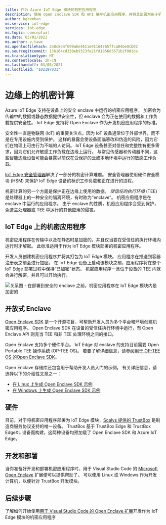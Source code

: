 ```yaml
---
title: 作为 Azure IoT Edge 模块的机密应用程序
description: 使用 Open Enclave SDK 和 API 编写机密应用程序，并将其部署为用于机密计算的 IoT Edge 模块
author: kgremban
ms.service: iot-edge
services: iot-edge
ms.topic: conceptual
ms.date: 03/01/2021
ms.author: v-tawe
ms.openlocfilehash: 2a8c8e4f699a6e4611e91164765ffca04be0cb02
ms.sourcegitcommit: 136164cd330eb9323fe21fd1856d5671b2f001de
ms.translationtype: HT
ms.contentlocale: zh-CN
ms.lasthandoff: 03/05/2021
ms.locfileid: "102197031"
---
```

# <a name="confidential-computing-at-the-edge"></a>边缘上的机密计算

Azure IoT Edge 支持在设备上的安全 enclave 中运行的机密应用程序。 加密会为传输中的数据或静态数据提供安全性，但 enclave 会为正在使用的数据和工作负载提供安全性。 IoT Edge 支持将 Open Enclave 作为开发机密应用程序的标准。

安全性一直是物联网 (IoT) 的重要关注点，因为 IoT 设备通常位于外部世界，而不是在专用设施内受到保护。 这样的暴露会使设备面临篡改和伪造的风险，因为它们在物理上可由行为不端的人访问。 IoT Edge 设备甚至对信任和完整性有更多需求，因为它们允许敏感工作负载在边缘上运行。 与常见传感器和传动器不同，这些智能边缘设备可能会暴露以前仅在受保护的云或本地环境中运行的敏感工作负载。

[IoT Edge 安全管理器](iot-edge-security-manager.md)解决了一部分的机密计算难题。 安全管理器使用硬件安全模块 (HSM) 来保护 IoT Edge 设备的标识工作负载和正在进行的进程。

机密计算的另一个方面是保护正在边缘上使用的数据。 *受信任的执行环境* (TEE) 是处理器上的一种安全的隔离环境，有时称为“enclave”。 机密应用程序是在 enclave 中运行的应用程序。 由于 enclave 的性质，机密应用程序会受到保护，免遭主处理器或 TEE 中运行的其他应用的侵害。

## <a name="confidential-applications-on-iot-edge"></a>IoT Edge 上的机密应用程序

机密应用程序在传输中以及在静态时是加密的，并且仅当要在受信任的执行环境内运行时才解密。 此标准适用于作为 IoT Edge 模块部署的机密应用程序。

开发人员创建机密应用程序并将其打包为 IoT Edge 模块。 应用程序在推送到容器注册表之前会进行加密。 在 IoT Edge 设备上启动该模块之前，应用程序将在整个 IoT Edge 部署过程中保持“已加密”状态。 机密应用程序一旦位于设备的 TEE 内就会进行解密，并且可以开始执行。

![关系图 - 在部署到安全的 enclave 之前，机密应用程序在 IoT Edge 模块内是加密的](./media/deploy-confidential-applications/confidential-applications-encrypted.png)

<!-- Confidential applications on IoT Edge are a logical extension of [Azure confidential computing](../confidential-computing/overview.md). Workloads that run within secure enclaves in the cloud can also be deployed to run within secure enclaves at the edge.-->

## <a name="open-enclave"></a>开放式 Enclave

[Open Enclave SDK](https://openenclave.io/sdk/) 是一个开源项目，可帮助开发人员为多个平台和环境创建机密应用程序。 Open Enclave SDK 在设备的受信任执行环境中运行，而 Open Enclave API 则充当 TEE 和非 TEE 处理环境之间的接口。

Open Enclave 支持多个硬件平台。 IoT Edge 对 enclave 的支持目前需要 Open Portable TEE 操作系统 (OP-TEE OS)。 若要了解详细信息，请参阅[用于 OP-TEE OS 的Open Enclave SDK](https://github.com/openenclave/openenclave/blob/master/docs/GettingStartedDocs/OP-TEE/Introduction.md)。

Open Enclave 存储库还包含用于帮助开发人员入门的示例。 有关详细信息，请选择以下的介绍性文章之一：

* [在 Linux 上生成 Open Enclave SDK 示例](https://github.com/openenclave/openenclave/blob/master/samples/BuildSamplesLinux.md)
* [在 Windows 上生成 Open Enclave SDK 示例](https://github.com/openenclave/openenclave/blob/master/samples/BuildSamplesWindows.md)

## <a name="hardware"></a>硬件

目前，对于将机密应用程序部署为 IoT Edge 模块，[Scalys 提供的 TrustBox](https://scalys.com/trustbox-industrial/) 是制造商服务协议支持的唯一设备。 TrustBox 基于 TrustBox Edge 和 TrustBox EdgeXL 设备而构建，这两种设备均预加载了 Open Enclave SDK 和 Azure IoT Edge。

<!-- For more information, see [Getting started with Open Enclave for the Scalys TrustBox](https://aka.ms/scalys-trustbox-edge-get-started).-->

## <a name="develop-and-deploy"></a>开发和部署

当你准备好开发和部署机密应用程序时，用于 Visual Studio Code 的 [Microsoft Open Enclave](https://marketplace.visualstudio.com/items?itemName=ms-iot.msiot-vscode-openenclave) 扩展便可以提供帮助了。 可以使用 Linux 或 Windows 作为开发计算机，以便针对 TrustBox 开发模块。

## <a name="next-steps"></a>后续步骤

了解如何开始使用[用于 Visual Studio Code 的 Open Enclave 扩展](https://github.com/openenclave/openenclave/tree/master/devex/vscode-extension)开发作为 IoT Edge 模块的机密应用程序
